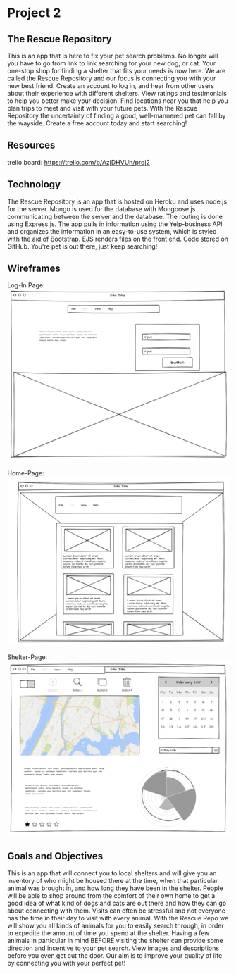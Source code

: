 # Project 2

## The Rescue Repository

This is an app that is here to fix your pet search problems. No longer will you have to go from link to link searching for your new dog, or cat. Your one-stop shop for finding a shelter that fits your needs is now here. We are called the Rescue Repository and our focus is connecting you with your new best friend. Create an account to log in, and hear from other users about their experience with different shelters. View ratings and testimonials to help you better make your decision. Find locations near you that help you plan trips to meet and visit with your future pets. With the Rescue Repository the uncertainty of finding a good, well-mannered pet can fall by the wayside. Create a free account today and start searching!

## Resources

trello board: https://trello.com/b/AzjDHVUh/proj2

## Technology

The Rescue Repository is an app that is hosted on Heroku and uses node.js for the server. Mongo is used for the database with Mongoose.js communicating between the server and the database. The routing is done using Express.js. The app pulls in information using the Yelp-business API and organizes the information in an easy-to-use system, which is styled with the aid of Bootstrap. EJS renders files on the front end. Code stored on GitHub. You're pet is out there, just keep searching!

## Wireframes

Log-In Page:
![alt text](images/log-in.png "Log-In Page")

Home-Page:
![alt text](images/home-page.png "Home-Page")

Shelter-Page:
![alt text](images/shelter-page.png "Shelter-Page")


## Goals and Objectives

This is an app that will connect you to local shelters and will give you an inventory of who might be housed there at the time, when that particular animal was brought in, and how long they have been in the shelter. People will be able to shop around from the comfort of their own home to get a good idea of what kind of dogs and cats are out there and how they can go about connecting with them. Visits can often be stressful and not everyone has the time in their day to visit with every animal. With the Rescue Repo we will show you all kinds of animals for you to easily search through, in order to expedite the amount of time you spend at the shelter. Having a few animals in particular in mind BEFORE visiting the shelter can provide some direction and incentive to your pet search. View images and descriptions before you even get out the door. Our aim is to improve your quality of life by connecting you with your perfect pet!





